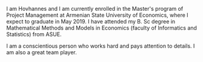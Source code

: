 <p>I am Hovhannes and I am currently enrolled in the Master's program of Project Management at Armenian State University of Economics, where I expect to graduate in May 2019. I have attended my B. Sc degree in Mathematical Methods and Models in Economics (faculty of Informatics and Statistics) from ASUE. 
<p>I am a conscientious person who works hard and pays attention to details. I am also a great team player.

